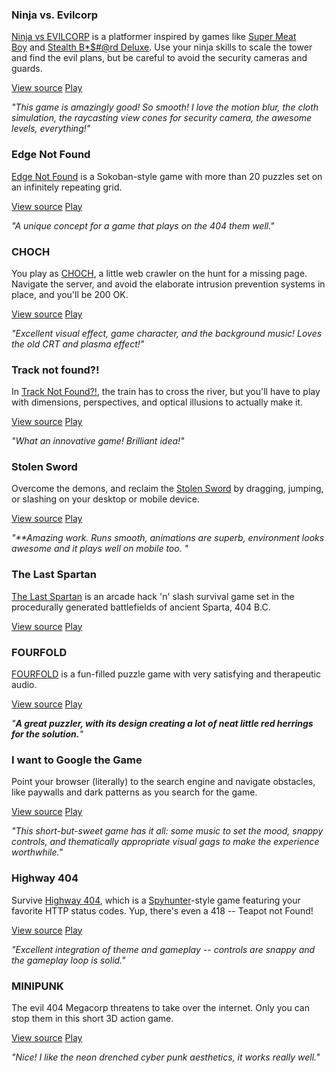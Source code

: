 ### Ninja vs. Evilcorp

[Ninja vs EVILCORP](https://js13kgames.com/entries/ninja-vs-evilcorp) is a platformer inspired by games like [Super Meat Boy](https://store.steampowered.com/app/40800/Super_Meat_Boy/) and [Stealth B\*$#@rd Deluxe](https://store.steampowered.com/app/209190/Stealth_Bastard_Deluxe/). Use your ninja skills to scale the tower and find the evil plans, but be careful to avoid the security cameras and guards.

[View source](https://github.com/remvst/ninja) [Play](https://js13kgames.com/games/ninja-vs-evilcorp/index.html)

_"This game is amazingly good! So smooth! I love the motion blur, the cloth simulation, the raycasting view cones for security camera, the awesome levels, everything!"_

### Edge Not Found

[Edge Not Found](https://js13kgames.com/entries/edge-not-found) is a Sokoban-style game with more than 20 puzzles set on an infinitely repeating grid.

[View source](https://github.com/Auroriax/js13k-2020) [Play](https://js13kgames.com/games/edge-not-found/index.html)

_"A unique concept for a game that plays on the 404 them well."_

### CHOCH

You play as [CHOCH](https://js13kgames.com/entries/choch), a little web crawler on the hunt for a missing page. Navigate the server, and avoid the elaborate intrusion prevention systems in place, and you'll be 200 OK.

[View source](https://github.com/kostik1337/CHOCH) [Play](https://js13kgames.com/games/choch/index.html)

_"Excellent visual effect, game character, and the background music! Loves the old CRT and plasma effect!"_

### Track not found?!

In [Track Not Found?!](https://js13kgames.com/entries/track-not-found), the train has to cross the river, but you'll have to play with dimensions, perspectives, and optical illusions to actually make it.

[View source](https://github.com/xem/track-not-found) [Play](https://js13kgames.com/games/track-not-found/index.html)

_"What an innovative game! Brilliant idea!"_

### Stolen Sword

Overcome the demons, and reclaim the [Stolen Sword](https://js13kgames.com/entries/stolen-sword) by dragging, jumping, or slashing on your desktop or mobile device.

[View source](https://github.com/chiaogu/stolen-sword) [Play](https://js13kgames.com/games/stolen-sword/index.html)

_"\*\*Amazing work. Runs smooth, animations are superb, environment looks awesome and it plays well on mobile too. "_

### The Last Spartan

[The Last Spartan](https://js13kgames.com/entries/the-last-spartan) is an arcade hack 'n' slash survival game set in the procedurally generated battlefields of ancient Sparta, 404 B.C.

[View source](https://github.com/ferronsays/js13k-TheLastSpartan) [Play](https://js13kgames.com/games/the-last-spartan/index.html)

### FOURFOLD

[FOURFOLD](https://js13kgames.com/entries/fourfold) is a fun-filled puzzle game with very satisfying and therapeutic audio.

[View source](https://github.com/rottencandy/js13k2020) [Play](https://js13kgames.com/games/fourfold/index.html)

_"**A great puzzler, with its design creating a lot of neat little red herrings for the solution.**"_

### I want to Google the Game

Point your browser (literally) to the search engine and navigate obstacles, like paywalls and dark patterns as you search for the game.

[View source](https://github.com/mvasilkov/js13k2020) [Play](https://js13kgames.com/games/i-want-to-google-the-game/index.html)

_"This short-but-sweet game has it all: some music to set the mood, snappy controls, and thematically appropriate visual gags to make the experience worthwhile."_

### Highway 404

Survive [Highway 404](https://js13kgames.com/entries/highway-404), which is a [Spyhunter](https://www.youtube.com/watch?v=93ds1VldZGI)-style game featuring your favorite HTTP status codes. Yup, there's even a 418 -- Teapot not Found!

[View source](https://github.com/herebefrogs/highway-404) [Play](https://js13kgames.com/games/highway-404/index.html)

_"Excellent integration of theme and gameplay -- controls are snappy and the gameplay loop is solid."_

### MINIPUNK

The evil 404 Megacorp threatens to take over the internet. Only you can stop them in this short 3D action game.

[View source](https://github.com/codyebberson/js13k-minipunk) [Play](https://js13kgames.com/games/minipunk/index.html)

_"Nice! I like the neon drenched cyber punk aesthetics, it works really well."_
